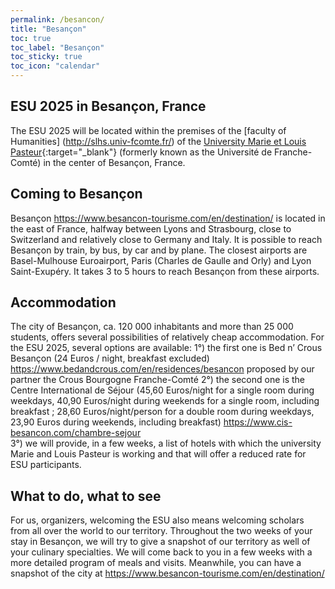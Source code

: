 ```yaml
---
permalink: /besancon/
title: "Besançon"
toc: true
toc_label: "Besançon"
toc_sticky: true
toc_icon: "calendar"
---
```


## ESU 2025 in Besançon, France

The ESU 2025 will be located within the premises of the [faculty of Humanities] (http://slhs.univ-fcomte.fr/) of the [University Marie et Louis Pasteur](https://www.univ-fcomte.fr/){:target="_blank"} (formerly known as the Université de Franche-Comté) in the center of Besançon, France.

## Coming to Besançon

Besançon https://www.besancon-tourisme.com/en/destination/ is located in the east of France, halfway between Lyons and Strasbourg, close to Switzerland and relatively close to Germany and Italy. It is possible to reach Besançon by train, by bus, by car and by plane. The closest airports are Basel-Mulhouse Euroairport, Paris (Charles de Gaulle and Orly) and Lyon Saint-Exupéry. It takes 3 to 5 hours to reach Besançon from these airports. 

## Accommodation 

The city of Besançon, ca. 120 000 inhabitants and more than 25 000 students, offers several possibilities of relatively cheap accommodation. For the ESU 2025, several options are available: 
1°) the first one is Bed n’ Crous Besançon (24 Euros / night, breakfast excluded) https://www.bedandcrous.com/en/residences/besancon proposed by our partner the Crous Bourgogne Franche-Comté
2°) the second one is the Centre International de Séjour (45,60 Euros/night for a single room during weekdays, 40,90 Euros/night during weekends for a single room, including breakfast ; 28,60 Euros/night/person for a double room during weekdays, 23,90 Euros during weekends, including breakfast)
https://www.cis-besancon.com/chambre-sejour 	
3°) we will provide, in a few weeks, a list of hotels with which the university Marie and Louis Pasteur is working and that will offer a reduced rate for ESU participants.

## What to do, what to see

For us, organizers, welcoming the ESU also means welcoming scholars from all over the world to our territory. Throughout the two weeks of your stay in Besançon, we will try to give a snapshot of our territory as well of your culinary specialties. 
We will come back to you in a few weeks with a more detailed program of meals and visits. Meanwhile, you can have a snapshot of the city at https://www.besancon-tourisme.com/en/destination/ 

